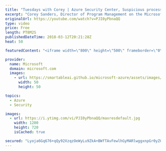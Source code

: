 ```yaml
---
title: "Tuesdays with Corey | Azure Security Center, Suspicious processes and JIT access"
excerpt: "Corey Sanders, Director of Program Management on the Microsoft Azure Compute team shares some of the coolest demos from his recent Microsoft Ignite talk to help manage your infrastructure in an easier way.   In this episode he covers Azure security center enhancements, tracking suspicious processes with"
originalUrl: https://youtube.com/watch?v=PJI0yPbnaQQ
type: video
price: Free
length: PT8M2S
publishedDateTime: 2018-03-12T20:21:28Z
heat: 50

featuredContent: "<iframe width=\"800\" height=\"500\" frameborder=\"0\" src=\"https://www.youtube.com/embed/PJI0yPbnaQQ\" allow=\"accelerometer; autoplay; encrypted-media; gyroscope; picture-in-picture\" allowfullscreen></iframe>"

provider:
  name: Microsoft
  domain: microsoft.com
  images:
    - url: https://smartableai.github.io/microsoft-azure/assets/images/organizations/microsoft.com-50x50.jpg
      width: 50
      height: 50

topics:
  - Azure
  - Security

images:
  - url: https://i.ytimg.com/vi/PJI0yPbnaQQ/maxresdefault.jpg
    width: 1280
    height: 720
    isCached: true

secured: "Lyoja6Gq676+qQy92XzqzOeWyLu9ZkA+BWfTAvFewlhGyMARlwggxnpGr0yZGYYKTD33rRmDl8XnodayW1hZX5QMfWaBvOzhl66i/Vy8tNVs+Rije1GrmGcGQBHBq546ayYltczGPyfive+LUZFg90BHktbOxhfQf4TmCzREAJVzd4p4Ipgn/p7CNbCcH2QS5SfimFn2a2n+NSzIek6C3I0UzgCC2ReL28pkKBfRGhshNkYm5U/uG2pmgBkczf8cj0df4iO+wU6Pk+Y+IPBvZh0FtDXWazOWjv6jw8hDMR82GPGmwk2dbuwYpPR8BotvCclEI3Xxf9fHZYQ7pJzqNMycXojKzD+UNJd6nmBiDMSwMOBuohxebdd7lj3WTjy0YwVoG0bHvWpZNcJqoBH/k1PPibfExR1r6azrKK4Gyg4=;AH1f5d2FQ/AxxviOD2HBxw=="
---
```


